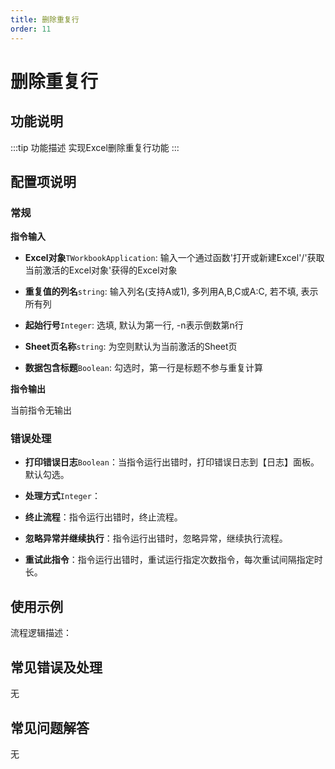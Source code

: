 ```yaml
---
title: 删除重复行
order: 11
---
```


# 删除重复行

## 功能说明

:::tip 功能描述
实现Excel删除重复行功能
:::

## 配置项说明

### 常规

**指令输入**

- **Excel对象**`TWorkbookApplication`: 输入一个通过函数'打开或新建Excel'/'获取当前激活的Excel对象'获得的Excel对象

- **重复值的列名**`string`: 输入列名(支持A或1), 多列用A,B,C或A:C, 若不填, 表示所有列

- **起始行号**`Integer`: 选填, 默认为第一行, -n表示倒数第n行

- **Sheet页名称**`string`: 为空则默认为当前激活的Sheet页

- **数据包含标题**`Boolean`: 勾选时，第一行是标题不参与重复计算


**指令输出**

当前指令无输出

### 错误处理

- **打印错误日志**`Boolean`：当指令运行出错时，打印错误日志到【日志】面板。默认勾选。

- **处理方式**`Integer`：

 - **终止流程**：指令运行出错时，终止流程。

 - **忽略异常并继续执行**：指令运行出错时，忽略异常，继续执行流程。

 - **重试此指令**：指令运行出错时，重试运行指定次数指令，每次重试间隔指定时长。

## 使用示例

流程逻辑描述：

## 常见错误及处理

无

## 常见问题解答

无

